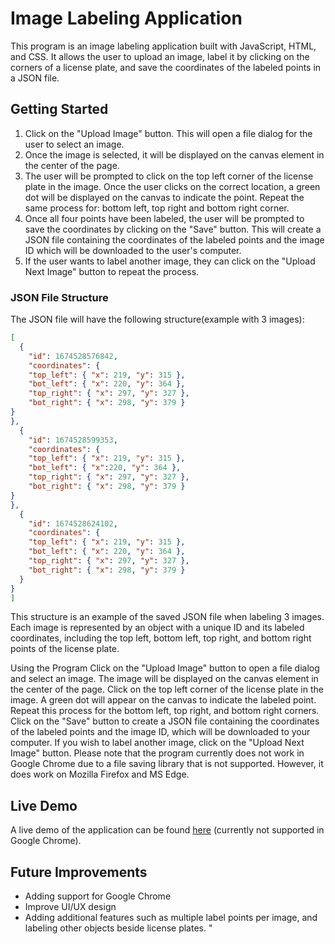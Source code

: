 # Image Labeling Application

This program is an image labeling application built with JavaScript, HTML, and CSS. It allows the user to upload an image, label it by clicking on the corners of a license plate, and save the coordinates of the labeled points in a JSON file.

## Getting Started

1. Click on the "Upload Image" button. This will open a file dialog for the user to select an image.
2. Once the image is selected, it will be displayed on the canvas element in the center of the page.
3. The user will be prompted to click on the top left corner of the license plate in the image. Once the user clicks on the correct location, a green dot will be displayed on the canvas to indicate the point. Repeat the same process for: bottom left, top right and bottom right corner.
4. Once all four points have been labeled, the user will be prompted to save the coordinates by clicking on the "Save" button. This will create a JSON file containing the coordinates of the labeled points and the image ID which will be downloaded to the user's computer.
5. If the user wants to label another image, they can click on the "Upload Next Image" button to repeat the process.

### JSON File Structure

The JSON file will have the following structure(example with 3 images):

  ```json
  [
    {
      "id": 1674528576842,
      "coordinates": {
      "top_left": { "x": 219, "y": 315 },
      "bot_left": { "x": 220, "y": 364 },
      "top_right": { "x": 297, "y": 327 },
      "bot_right": { "x": 298, "y": 379 }
  }
  },
    {
      "id": 1674528599353,
      "coordinates": {
      "top_left": { "x": 219, "y": 315 },
      "bot_left": { "x":220, "y": 364 },
      "top_right": { "x": 297, "y": 327 },
      "bot_right": { "x": 298, "y": 379 }
  }
  },
    {
      "id": 1674528624102,
      "coordinates": {
      "top_left": { "x": 219, "y": 315 },
      "bot_left": { "x": 220, "y": 364 },
      "top_right": { "x": 297, "y": 327 },
      "bot_right": { "x": 298, "y": 379 }
    }
  }
  ]
```

This structure is an example of the saved JSON file when labeling 3 images. Each image is represented by an object with a unique ID and its labeled coordinates, including the top left, bottom left, top right, and bottom right points of the license plate.

Using the Program
Click on the "Upload Image" button to open a file dialog and select an image.
The image will be displayed on the canvas element in the center of the page.
Click on the top left corner of the license plate in the image. A green dot will appear on the canvas to indicate the labeled point. Repeat this process for the bottom left, top right, and bottom right corners.
Click on the "Save" button to create a JSON file containing the coordinates of the labeled points and the image ID, which will be downloaded to your computer.
If you wish to label another image, click on the "Upload Next Image" button.
Please note that the program currently does not work in Google Chrome due to a file saving library that is not supported. However, it does work on Mozilla Firefox and MS Edge.

## Live Demo

A live demo of the application can be found [here](https://classy-cascaron-194ddf.netlify.app/ "Image Labeling Application Demo") (currently not supported in Google Chrome).


## Future Improvements

- Adding support for Google Chrome
- Improve UI/UX design
- Adding additional features such as multiple label points per image, and labeling other objects beside license plates.
"




